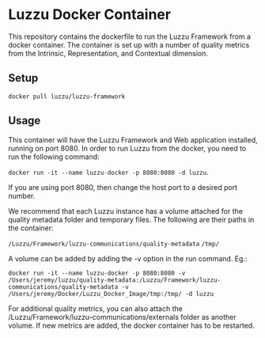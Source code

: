 # Luzzu Docker Container
This repository contains the dockerfile to run the Luzzu Framework from a docker container. The container is set up with a number of quality metrics from the Intrinsic, Representation, and Contextual dimension.

## Setup
`docker pull luzzu/luzzu-framework`

## Usage
This container will have the Luzzu Framework and Web application installed, running on port 8080. In order to run Luzzu from the docker, you need to run the following command: 

`docker run -it --name luzzu-docker -p 8080:8080 -d luzzu`. 

If you are using port 8080, then change the host port to a desired port number.

We recommend that each Luzzu instance has a volume attached for the quality metadata folder and temporary files. The following are their paths in the container:

`/Luzzu/Framework/luzzu-communications/quality-metadata`
`/tmp/`

A volume can be added by adding the -v option in the run command. Eg.:

`docker run -it --name luzzu-docker -p 8080:8080 -v /Users/jeremy/luzzu/quality-metadata:/Luzzu/Framework/luzzu-communications/quality-metadata -v /Users/jeremy/Docker/Luzzu_Docker_Image/tmp:/tmp/ -d luzzu`

For additional quality metrics, you can also attach the /Luzzu/Framework/luzzu-communications/externals folder as another volume. If new metrics are added, the docker container has to be restarted.
